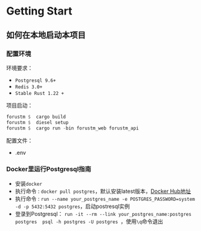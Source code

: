 # Getting Start

## 如何在本地启动本项目

### 配置环境

环境要求：

- `Postgresql 9.6+`
- `Redis 3.0+`
- `Stable Rust 1.22 +`

项目启动：

```rust
forustm $  cargo build
forustm $  diesel setup
forustm $  cargo run -bin forustm_web forustm_api
```
配置文件：

- .env

### Docker里运行Postgresql指南

- 安装`docker`
- 执行命令 : `docker pull postgres`，默认安装latest版本，[Docker Hub地址](https://hub.docker.com/_/postgres/)
- 执行命令 : `run --name your_postgres_name -e POSTGRES_PASSWORD=system -d -p 5432:5432 postgres`，启动postresql实例
- 登录到Postgresql： `run -it --rm --link your_postgres_name:postgres postgres  psql -h postgres -U postgres `，使用`\q`命令退出
